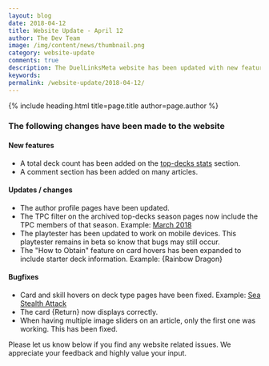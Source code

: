 ```yaml
---
layout: blog
date: 2018-04-12
title: Website Update - April 12
author: The Dev Team
image: /img/content/news/thumbnail.png
category: website-update
comments: true
description: The DuelLinksMeta website has been updated with new features and bugfixes. We place high value in being transparent about updates and changes to make sure that everyone has a good view of what we do to improve the website experience of our visitors.
keywords: 
permalink: /website-update/2018-04-12/
---
```


{% include heading.html title=page.title author=page.author %}

### The following changes have been made to the website

#### New features

- A total deck count has been added on the [top-decks stats](/top-decks/#stats) section.
- A comment section has been added on many articles.

#### Updates / changes

- The author profile pages have been updated.
- The TPC filter on the archived top-decks season pages now include the TPC members of that season. Example: [March 2018](/top-decks/march-2018/)
- The playtester has been updated to work on mobile devices. This playtester remains in beta so know that bugs may still occur.
- The "How to Obtain" feature on card hovers has been expanded to include starter deck information. Example: {Rainbow Dragon}

#### Bugfixes

- Card and skill hovers on deck type pages have been fixed. Example: [Sea Stealth Attack](/tier-list/deck-types/sea-stealth-attack/)
- The card {Return} now displays correctly.
- When having multiple image sliders on an article, only the first one was working. This has been fixed.

Please let us know below if you find any website related issues. We appreciate your feedback and highly value your input.